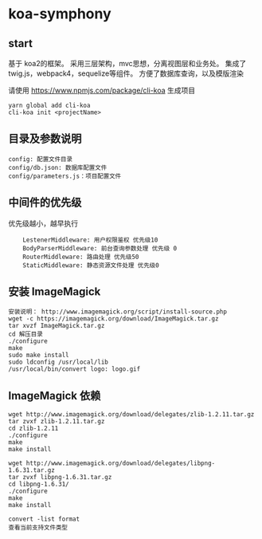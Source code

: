 # koa-symphony

## start
基于 koa2的框架。
采用三层架构，mvc思想，分离视图层和业务处。
集成了twig.js，webpack4，sequelize等组件。
方便了数据库查询，以及模版渲染

请使用 https://www.npmjs.com/package/cli-koa 生成项目
```
yarn global add cli-koa
cli-koa init <projectName>
```


## 目录及参数说明
```
config: 配置文件目录
config/db.json: 数据库配置文件
config/parameters.js：项目配置文件
```


## 中间件的优先级
优先级越小，越早执行
```
    LestenerMiddleware: 用户权限鉴权 优先级10
    BodyParserMiddleware: 前台查询参数处理 优先级 0
    RouterMiddleware: 路由处理 优先级50
    StaticMiddleware: 静态资源文件处理 优先级0
```

## 安装 ImageMagick
```
安装说明： http://www.imagemagick.org/script/install-source.php
wget -c https://imagemagick.org/download/ImageMagick.tar.gz
tar xvzf ImageMagick.tar.gz
cd 解压目录
./configure
make
sudo make install
sudo ldconfig /usr/local/lib
/usr/local/bin/convert logo: logo.gif
```

## ImageMagick 依赖
```
wget http://www.imagemagick.org/download/delegates/zlib-1.2.11.tar.gz
tar zvxf zlib-1.2.11.tar.gz
cd zlib-1.2.11
./configure
make
make install

wget http://www.imagemagick.org/download/delegates/libpng-1.6.31.tar.gz
tar zvxf libpng-1.6.31.tar.gz
cd libpng-1.6.31/
./configure
make
make install

convert -list format
查看当前支持文件类型
```
